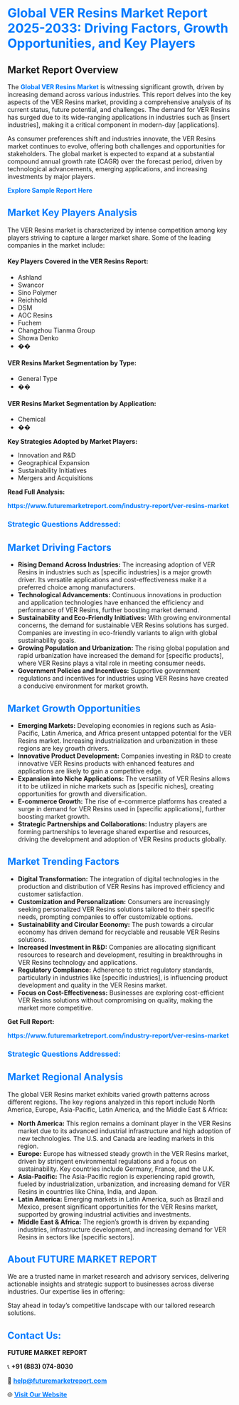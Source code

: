 <h1 style="color: #007BFF;">Global VER Resins Market Report 2025-2033: Driving Factors, Growth Opportunities, and Key Players</h1>

<section id="overview">
<h2>Market Report Overview</h2>
<p>The <a href="https://www.futuremarketreport.com/industry-report/ver-resins-market" style="color: #007BFF; text-decoration: none;"><strong>Global VER Resins Market</strong></a> is witnessing significant growth, driven by increasing demand across various industries. This report delves into the key aspects of the VER Resins market, providing a comprehensive analysis of its current status, future potential, and challenges. The demand for VER Resins has surged due to its wide-ranging applications in industries such as [insert industries], making it a critical component in modern-day [applications].</p>
<p>As consumer preferences shift and industries innovate, the VER Resins market continues to evolve, offering both challenges and opportunities for stakeholders. The global market is expected to expand at a substantial compound annual growth rate (CAGR) over the forecast period, driven by technological advancements, emerging applications, and increasing investments by major players.</p>
</section>

<section id="overview">
<p><a href="https://www.futuremarketreport.com/request-sample/reportId=113892" style="color: #007BFF; text-decoration: none;"><strong>Explore Sample Report Here</strong></a></p>
</section>

<section id="key-players">
<h2 style="color: #007BFF;">Market Key Players Analysis</h2>
<p>The VER Resins market is characterized by intense competition among key players striving to capture a larger market share. Some of the leading companies in the market include:</p>
<h4>Key Players Covered in the VER Resins Report:</h4>
<ul><li>Ashland</li><li>Swancor</li><li>Sino Polymer</li><li>Reichhold</li><li>DSM</li><li>AOC Resins</li><li>Fuchem</li><li>Changzhou Tianma Group</li><li>Showa Denko</li><li>��</li></ul>
<h4>VER Resins Market Segmentation by Type:</h4>
<ul><li>General Type</li><li>��</li></ul>

<h4>VER Resins Market Segmentation by Application:</h4>
<ul><li>Chemical</li><li>��</li></ul>
<p><strong>Key Strategies Adopted by Market Players:</strong></p>
<ul>
<li>Innovation and R&D</li>
<li>Geographical Expansion</li>
<li>Sustainability Initiatives</li>
<li>Mergers and Acquisitions</li>
</ul>
</section>

<section>
<p><strong>Read Full Analysis: </strong></p><a href="https://www.futuremarketreport.com/industry-report/ver-resins-market" style="color: #007BFF; text-decoration: none;"><strong>https://www.futuremarketreport.com/industry-report/ver-resins-market</strong></a>
<h3 style="color: #007BFF;">Strategic Questions Addressed:</h3>
</section>

<section id="driving-factors">
<h2 style="color: #007BFF;">Market Driving Factors</h2>
<ul>
<li><strong>Rising Demand Across Industries:</strong> The increasing adoption of VER Resins in industries such as [specific industries] is a major growth driver. Its versatile applications and cost-effectiveness make it a preferred choice among manufacturers.</li>
<li><strong>Technological Advancements:</strong> Continuous innovations in production and application technologies have enhanced the efficiency and performance of VER Resins, further boosting market demand.</li>
<li><strong>Sustainability and Eco-Friendly Initiatives:</strong> With growing environmental concerns, the demand for sustainable VER Resins solutions has surged. Companies are investing in eco-friendly variants to align with global sustainability goals.</li>
<li><strong>Growing Population and Urbanization:</strong> The rising global population and rapid urbanization have increased the demand for [specific products], where VER Resins plays a vital role in meeting consumer needs.</li>
<li><strong>Government Policies and Incentives:</strong> Supportive government regulations and incentives for industries using VER Resins have created a conducive environment for market growth.</li>
</ul>
</section>

<section id="growth-opportunities">
<h2 style="color: #007BFF;">Market Growth Opportunities</h2>
<ul>
<li><strong>Emerging Markets:</strong> Developing economies in regions such as Asia-Pacific, Latin America, and Africa present untapped potential for the VER Resins market. Increasing industrialization and urbanization in these regions are key growth drivers.</li>
<li><strong>Innovative Product Development:</strong> Companies investing in R&D to create innovative VER Resins products with enhanced features and applications are likely to gain a competitive edge.</li>
<li><strong>Expansion into Niche Applications:</strong> The versatility of VER Resins allows it to be utilized in niche markets such as [specific niches], creating opportunities for growth and diversification.</li>
<li><strong>E-commerce Growth:</strong> The rise of e-commerce platforms has created a surge in demand for VER Resins used in [specific applications], further boosting market growth.</li>
<li><strong>Strategic Partnerships and Collaborations:</strong> Industry players are forming partnerships to leverage shared expertise and resources, driving the development and adoption of VER Resins products globally.</li>
</ul>
</section>

<section id="trending-factors">
<h2 style="color: #007BFF;">Market Trending Factors</h2>
<ul>
<li><strong>Digital Transformation:</strong> The integration of digital technologies in the production and distribution of VER Resins has improved efficiency and customer satisfaction.</li>
<li><strong>Customization and Personalization:</strong> Consumers are increasingly seeking personalized VER Resins solutions tailored to their specific needs, prompting companies to offer customizable options.</li>
<li><strong>Sustainability and Circular Economy:</strong> The push towards a circular economy has driven demand for recyclable and reusable VER Resins solutions.</li>
<li><strong>Increased Investment in R&D:</strong> Companies are allocating significant resources to research and development, resulting in breakthroughs in VER Resins technology and applications.</li>
<li><strong>Regulatory Compliance:</strong> Adherence to strict regulatory standards, particularly in industries like [specific industries], is influencing product development and quality in the VER Resins market.</li>
<li><strong>Focus on Cost-Effectiveness:</strong> Businesses are exploring cost-efficient VER Resins solutions without compromising on quality, making the market more competitive.</li>
</ul>
</section>

<section>
<p><strong>Get Full Report: </strong></p><a href="https://www.futuremarketreport.com/industry-report/ver-resins-market" style="color: #007BFF; text-decoration: none;"><strong>https://www.futuremarketreport.com/industry-report/ver-resins-market</strong></a>
<h3 style="color: #007BFF;">Strategic Questions Addressed:</h3>
</section>


<section id="regional-analysis">
<h2 style="color: #007BFF;">Market Regional Analysis</h2>
<p>The global VER Resins market exhibits varied growth patterns across different regions. The key regions analyzed in this report include North America, Europe, Asia-Pacific, Latin America, and the Middle East & Africa:</p>
<ul>
<li><strong>North America:</strong> This region remains a dominant player in the VER Resins market due to its advanced industrial infrastructure and high adoption of new technologies. The U.S. and Canada are leading markets in this region.</li>
<li><strong>Europe:</strong> Europe has witnessed steady growth in the VER Resins market, driven by stringent environmental regulations and a focus on sustainability. Key countries include Germany, France, and the U.K.</li>
<li><strong>Asia-Pacific:</strong> The Asia-Pacific region is experiencing rapid growth, fueled by industrialization, urbanization, and increasing demand for VER Resins in countries like China, India, and Japan.</li>
<li><strong>Latin America:</strong> Emerging markets in Latin America, such as Brazil and Mexico, present significant opportunities for the VER Resins market, supported by growing industrial activities and investments.</li>
<li><strong>Middle East & Africa:</strong> The region’s growth is driven by expanding industries, infrastructure development, and increasing demand for VER Resins in sectors like [specific sectors].</li>
</ul>
</section>

<footer>
<h2 style="color: #007BFF;">About FUTURE MARKET REPORT</h2>
<p>We are a trusted name in market research and advisory services, delivering actionable insights and strategic support to businesses across diverse industries. Our expertise lies in offering:</p>

<p>Stay ahead in today’s competitive landscape with our tailored research solutions.</p>

<h2 style="color: #007BFF;">Contact Us:</h2>
<p><strong>FUTURE MARKET REPORT</strong></p>
<p>📞 <strong>+91 (883) 074-8030</strong></p>
<p>📧 <strong><a href="mailto:help@futuremarketreport.com" style="color: #007BFF;">help@futuremarketreport.com</a></strong></p>
<p>🌐 <strong><a href="https://www.futuremarketreport.com/" style="color: #007BFF;">Visit Our Website</a></strong></p>
</footer>
